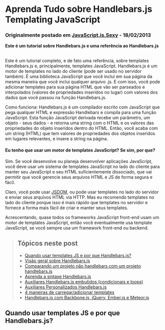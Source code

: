 # Aprenda Tudo sobre Handlebars.js Templating JavaScript

### Originalmente postado em [JavaScript.is.Sexy](http://javascriptissexy.com/handlebars-js-tutorial-learn-everything-about-handlebars-js-javascript-templating/#Handlebarsjs_with_Backbonejs_jQuery_Emberjs_and_Meteorjs) - 18/02/2013

**Este é um tutorial sobre Handlebars.js e uma referência ao Handlebars.js** <br><br>

Este é um tutorial completo, e de fato uma referência, sobre templates Handlebars.js e, principalmente, templates JavaScript. Handlebars.js é um motor de templates no lado do cliente (pode ser usado no servidor também). É uma biblioteca JavaScript que você inclui em sua página da mesma maneira que você inclui qualquer arquivo .js. E com isso, você pode adicionar templates para sua página HTML que vão ser parseados e interpolados (valores de propriedades inseridos no lugar) com valores dos dados que você passou na função Handlebars.js.

Como funciona: Handlebars.js é um compilador escrito com JavaScript que pega qualquer HTML e expressão Handlebars e compila para uma função JavaScript. Esta função JavaScript derivada recebe um parâmetro, um objeto - seus dados - e retorna uma string com o HTML e os valores das propriedades do objeto inseridos dentro do HTML. Então, você acaba com um string (HTML) que tem valores de propriedades dos objetos inseridos em lugares relevantes, e insere a string na página.

#### Eu tenho que usar um motor de templates JavaScript? Se sim, por que?

Sim. Se você desenvolve ou planeja desenvolver aplicações JavaScript, você deve usar um sistema de templates JavaScript no lado do cliente para manter seu JavaScript e seu HTML suficientemente dissociado, que vai permitir que você gerencie seus arquivos HTML e JS de forma segura e fácil.

Claro, você pode usar [JSDOM](https://github.com/tmpvar/jsdom), ou pode usar templates no lado do servidor e enviar seus arquivos HTML via HTTP. Mas eu recomendo templates no lado do cliente porque isso é mais rápido que templates no servidor e fornece a forma mais fácil de criar e manter seus templates.

Acrescentando, quase todos os frameworks JavaScript front-end usam um motor de templates JavaScript, então você eventualmente usa template JavaScript, se você sempre usa um framework front-end ou backend.

> ## Tópicos neste post
> 
> * [Quando usar templates JS e por que Handlebars.js?]()
> * [Visão geral sobre Handlebars.js]()
> * [Comparando um projeto não handlebars com um projeto handlebars.js]()
> * [Aprenda a sintaxe Handlebars.js]()
> * [Auxiliares Handlebars.js embutidos (condicionais e loops)]()
> * [Auxiliares Personalizados Handlebars.js]()
> * [4 maneiras de carregar/adicionar templates]()
> * [Handlebars.js com Backbone.js, jQuery, Ember.js e Meteor.js]()

## Quando usar templates JS e por que Handlebars.js?